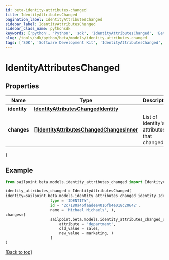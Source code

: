 ```yaml
---
id: beta-identity-attributes-changed
title: IdentityAttributesChanged
pagination_label: IdentityAttributesChanged
sidebar_label: IdentityAttributesChanged
sidebar_class_name: pythonsdk
keywords: ['python', 'Python', 'sdk', 'IdentityAttributesChanged', 'BetaIdentityAttributesChanged'] 
slug: /tools/sdk/python/beta/models/identity-attributes-changed
tags: ['SDK', 'Software Development Kit', 'IdentityAttributesChanged', 'BetaIdentityAttributesChanged']
---
```


# IdentityAttributesChanged


## Properties

Name | Type | Description | Notes
------------ | ------------- | ------------- | -------------
**identity** | [**IdentityAttributesChangedIdentity**](identity-attributes-changed-identity) |  | [required]
**changes** | [**[]IdentityAttributesChangedChangesInner**](identity-attributes-changed-changes-inner) | List of identity's attributes that changed. | [required]
}

## Example

```python
from sailpoint.beta.models.identity_attributes_changed import IdentityAttributesChanged

identity_attributes_changed = IdentityAttributesChanged(
identity=sailpoint.beta.models.identity_attributes_changed_identity.IdentityAttributesChanged_identity(
                    type = 'IDENTITY', 
                    id = '2c7180a46faadee4016fb4e018c20642', 
                    name = 'Michael Michaels', ),
changes=[
                    sailpoint.beta.models.identity_attributes_changed_changes_inner.IdentityAttributesChanged_changes_inner(
                        attribute = 'department', 
                        old_value = sales, 
                        new_value = marketing, )
                    ]
)

```
[[Back to top]](#) 


